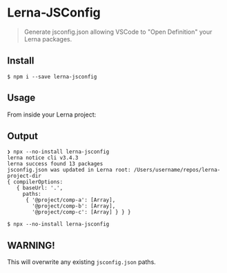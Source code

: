 # Lerna-JSConfig

> Generate jsconfig.json allowing VSCode to \"Open Definition\" your Lerna packages.

## Install

```shell
$ npm i --save lerna-jsconfig
```

## Usage

From inside your Lerna project:

## Output

```shell
❯ npx --no-install lerna-jsconfig
lerna notice cli v3.4.3
lerna success found 13 packages
jsconfig.json was updated in Lerna root: /Users/username/repos/lerna-project-dir
{ compilerOptions:
   { baseUrl: '.',
     paths:
      { '@project/comp-a': [Array],
        '@project/comp-b': [Array],
        '@project/comp-c': [Array] } } }
```

```shell
$ npx --no-install lerna-jsconfig
```

## WARNING!

This will overwrite any existing `jsconfig.json` paths.